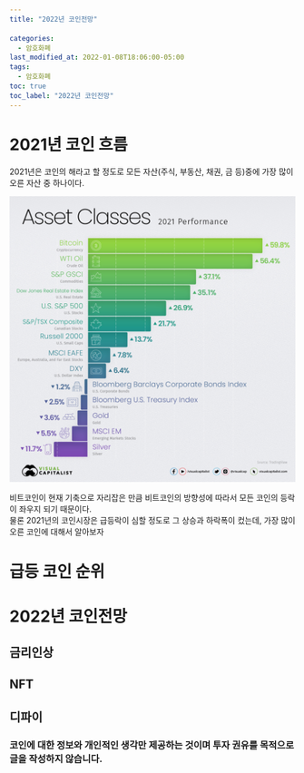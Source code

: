 ```yaml
---
title: "2022년 코인전망"

categories:
  - 암호화폐
last_modified_at: 2022-01-08T18:06:00-05:00
tags:
  - 암호화폐
toc: true
toc_label: "2022년 코인전망"
---
```


# 2021년 코인 흐름
2021년은 코인의 해라고 할 정도로 모든 자산(주식, 부동산, 채권, 금 등)중에 가장 많이 오른 자산 중 하나이다. 

![Image Alt 텍스트](/assets/img/crypto/assets.jpeg) 

비트코인이 현재 기축으로 자리잡은 만큼 비트코인의 방향성에 따라서 모든 코인의 등락이 좌우지 되기 때문이다.<br>
물론 2021년의 코인시장은 급등락이 심할 정도로 그 상승과 하락폭이 컸는데, 가장 많이 오른 코인에 대해서 알아보자

# 급등 코인 순위

# 2022년 코인전망 

## 금리인상
## NFT
## 디파이

### 코인에 대한 정보와 개인적인 생각만 제공하는 것이며 투자 권유를 목적으로 글을 작성하지 않습니다.
